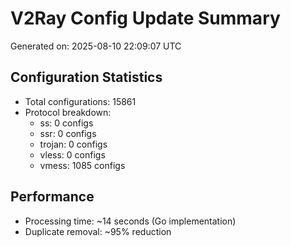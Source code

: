 # V2Ray Config Update Summary
Generated on: 2025-08-10 22:09:07 UTC

## Configuration Statistics
- Total configurations: 15861
- Protocol breakdown:
  - ss: 0 configs
  - ssr: 0 configs
  - trojan: 0 configs
  - vless: 0 configs
  - vmess: 1085 configs

## Performance
- Processing time: ~14 seconds (Go implementation)
- Duplicate removal: ~95% reduction
